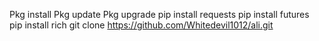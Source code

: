 Pkg install 
Pkg update 
Pkg upgrade
pip install requests
pip install futures
pip install rich
git clone https://github.com/Whitedevil1012/ali.git
